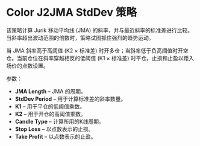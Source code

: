 # Color J2JMA StdDev 策略

该策略计算 Jurik 移动平均线 (JMA) 的斜率，并与最近斜率的标准差进行比较。当斜率超出波动范围的倍数时，策略试图抓住强烈的趋势运动。

当 JMA 斜率高于高阈值 (K2 × 标准差) 时开多仓；当斜率低于负高阈值时开空仓。当前仓位在斜率穿越相反的低阈值 (K1 × 标准差) 时平仓。止损和止盈以距入场价的点数设置。

参数：
- **JMA Length** – JMA 的周期。
- **StdDev Period** – 用于计算标准差的斜率数量。
- **K1** – 用于平仓的低阈值乘数。
- **K2** – 用于开仓的高阈值乘数。
- **Candle Type** – 计算所用的K线周期。
- **Stop Loss** – 以点数表示的止损。
- **Take Profit** – 以点数表示的止盈。
